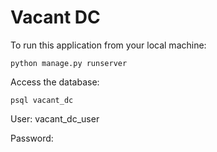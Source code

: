 # Vacant DC

To run this application from your local machine:

```
python manage.py runserver
```

Access the database:

```
psql vacant_dc
```

User:
vacant_dc_user

Password:
